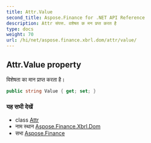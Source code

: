 ```yaml
---
title: Attr.Value
second_title: Aspose.Finance for .NET API Reference
description: Attr संपत्त. वशेषत क मन प्रप्त करत है
type: docs
weight: 70
url: /hi/net/aspose.finance.xbrl.dom/attr/value/
---
```

## Attr.Value property

विशेषता का मान प्राप्त करता है।

```csharp
public string Value { get; set; }
```

### यह सभी देखें

* class [Attr](../)
* नाम स्थान [Aspose.Finance.Xbrl.Dom](../../attr/)
* सभा [Aspose.Finance](../../../)


